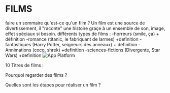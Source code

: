 # FILMS
faire un sommaire
qu'est-ce qu'un film ? Un film est une source de divertissement, il "raconte" une histoire graçe à un ensemble de son, image, effet spéciaux si besoin. 
différents types de films :
-horreurs (smile, ça) + définition
-romance (titanic, le fabriquant de larmes) +definition
-fantastiques (Harry Potter, seigneurs des anneaux) + definition
-Annimations (coco, shrek) +definition
-sciences-fictions (Divergente, Star Wars) +definition
![App Platform](https://m.media-amazon.com/images/S/pv-target-images/239703534fc4242b01552832635fc91afc2014c89b33447838df803190145c7e.jpg)

10 Titres de films :


Pourquoi regarder des films ?

Quelles sont les étapes pour réaliser un film ?


